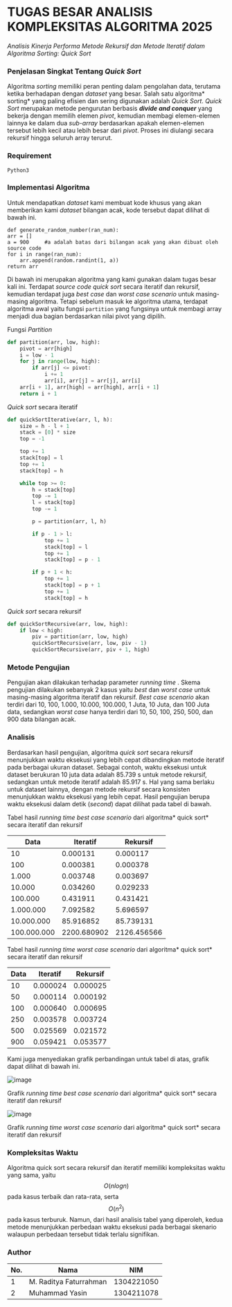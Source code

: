 # TUGAS BESAR ANALISIS KOMPLEKSITAS ALGORITMA 2025
*Analisis Kinerja Performa Metode Rekursif dan Metode Iteratif dalam Algoritma Sorting: Quick Sort*

### Penjelasan Singkat Tentang *Quick Sort*
Algoritma *sorting* memiliki peran penting dalam pengolahan data, terutama ketika berhadapan dengan *dataset* yang besar. Salah satu algoritma* sorting* yang paling efisien dan sering digunakan adalah *Quick Sort*. *Quick Sort* merupakan metode pengurutan berbasis ***divide and conquer*** yang bekerja dengan memilih elemen *pivot*, kemudian membagi elemen-elemen lainnya ke dalam dua *sub-array* berdasarkan apakah elemen-elemen tersebut lebih kecil atau lebih besar dari *pivot*. Proses ini diulangi secara rekursif hingga seluruh array terurut.

### Requirement
`Python3`

### Implementasi Algoritma
Untuk mendapatkan *dataset* kami membuat kode khusus yang akan memberikan kami *dataset* bilangan acak, kode tersebut dapat dilihat di bawah ini.

    def generate_random_number(ran_num):
    arr = []
    a = 900		#a adalah batas dari bilangan acak yang akan dibuat oleh source code
    for i in range(ran_num):
        arr.append(random.randint(1, a))
    return arr

Di bawah ini merupakan algoritma yang kami gunakan dalam tugas besar kali ini. Terdapat *source code quick sort* secara iteratif dan rekursif, kemudian terdapat juga *best case* dan *worst case scenario* untuk masing-masing algoritma. Tetapi sebelum masuk ke algoritma utama, terdapat algoritma awal yaitu fungsi `partition` yang fungsinya untuk membagi array menjadi dua bagian berdasarkan nilai pivot yang dipilih.

Fungsi *Partition*
```python
def partition(arr, low, high):
    pivot = arr[high]
    i = low - 1
    for j in range(low, high):
        if arr[j] <= pivot:
            i += 1
            arr[i], arr[j] = arr[j], arr[i]
    arr[i + 1], arr[high] = arr[high], arr[i + 1]
    return i + 1
```
*Quick sort* secara iteratif
```python
def quickSortIterative(arr, l, h):
    size = h - l + 1
    stack = [0] * size
    top = -1

    top += 1
    stack[top] = l
    top += 1
    stack[top] = h

    while top >= 0:
        h = stack[top]
        top -= 1
        l = stack[top]
        top -= 1

        p = partition(arr, l, h)

        if p - 1 > l:
            top += 1
            stack[top] = l
            top += 1
            stack[top] = p - 1

        if p + 1 < h:
            top += 1
            stack[top] = p + 1
            top += 1
            stack[top] = h
```
*Quick sort* secara rekursif
```python
def quickSortRecursive(arr, low, high):
    if low < high:
        piv = partition(arr, low, high)
        quickSortRecursive(arr, low, piv - 1)
        quickSortRecursive(arr, piv + 1, high)
```
### Metode Pengujian
Pengujian akan dilakukan terhadap parameter *running time* . Skema pengujian dilakukan sebanyak 2 kasus yaitu *best* dan *worst case* untuk masing-masing algoritma iteratif dan rekursif. *Best case scenario* akan terdiri dari 10, 100, 1.000, 10.000, 100.000, 1 Juta, 10 Juta, dan 100 Juta data, sedangkan *worst case* hanya terdiri dari 10, 50, 100, 250, 500, dan 900 data bilangan acak.
### Analisis
Berdasarkan hasil pengujian, algoritma *quick sort* secara rekursif menunjukkan waktu eksekusi yang lebih cepat dibandingkan metode iteratif pada berbagai ukuran dataset. Sebagai contoh, waktu eksekusi untuk dataset berukuran 10 juta data adalah 85.739 s untuk metode rekursif, sedangkan untuk metode iteratif adalah 85.917 s. Hal yang sama berlaku untuk dataset lainnya, dengan metode rekursif secara konsisten menunjukkan waktu eksekusi yang lebih cepat. Hasil pengujian berupa waktu eksekusi dalam detik (*second*) dapat dilihat pada tabel di bawah.

Tabel hasil *running time best case scenario* dari algoritma* quick sort* secara iteratif dan rekursif

|Data | Iteratif | Rekursif |
| ------------- | ------------- | ------------- |
| 10  | 0.000131 | 0.000117 | 
| 100 | 0.000381 | 0.000378 |
| 1.000  | 0.003748 | 0.003697 | 
| 10.000 | 0.034260 | 0.029233  |
| 100.000  | 0.431911 | 0.431421 | 
| 1.000.000 | 7.092582 | 5.696597 |
| 10.000.000  | 85.916852 | 85.739131 | 
| 100.000.000 | 2200.680902 | 2126.456566 |

Tabel hasil *running time worst case scenario* dari algoritma* quick sort* secara iteratif dan rekursif 

|Data | Iteratif | Rekursif |
| ------------- | ------------- | ------------- |
| 10  | 0.000024 | 0.000025 | 
| 50 | 0.000114 | 0.000192 |
| 100 | 0.000640 | 0.000695 | 
| 250 | 0.003578 | 0.003724 |
| 500 | 0.025569 | 0.021572 | 
| 900 | 0.059421 | 0.053577 |

Kami juga menyediakan grafik perbandingan untuk tabel di atas, grafik dapat dilihat di bawah ini.

![image](https://github.com/user-attachments/assets/f63a6600-4377-457e-9314-96de7147d0c2)

Grafik *running time best case scenario* dari algoritma* quick sort* secara iteratif dan rekursif

![image](https://github.com/user-attachments/assets/ae1d7669-ce3e-4c83-9caa-10259158260d)

Grafik *running time worst case scenario* dari algoritma* quick sort* secara iteratif dan rekursif

### Kompleksitas Waktu
Algoritma quick sort secara rekursif dan iteratif memiliki kompleksitas waktu yang sama, yaitu $$O(n log n)$$ pada kasus terbaik dan rata-rata, serta $$O(n^2)$$ pada kasus terburuk. Namun, dari hasil analisis tabel yang diperoleh, kedua metode menunjukkan perbedaan waktu eksekusi pada berbagai skenario walaupun perbedaan tersebut tidak terlalu signifikan.

### Author
|No. | Nama | NIM |
| ------------- | ------------- | ------------- |
| 1 | M. Raditya Faturrahman | 1304221050 |
| 2 | Muhammad Yasin | 1304211078 |
